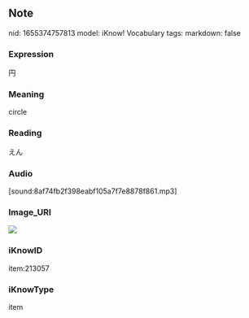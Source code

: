 ## Note
nid: 1655374757813
model: iKnow! Vocabulary
tags: 
markdown: false

### Expression
円

### Meaning
circle

### Reading
えん

### Audio
[sound:8af74fb2f398eabf105a7f7e8878f861.mp3]

### Image_URI
<img src="0fc976e7ac437c764ae72e171c7b42c3.jpg">

### iKnowID
item:213057

### iKnowType
item
